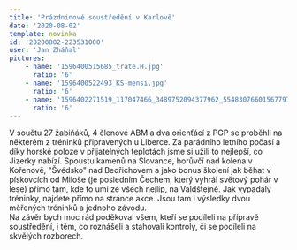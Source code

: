 ```yaml
---
title: 'Prázdninové soustředění v Karlově'
date: '2020-08-02'
template: novinka
id: '20200802-223531000'
user: 'Jan Zháňal'
pictures:
    - name: '1596400515685_trate.H.jpg'
      ratio: '6'
    - name: '1596400522493_KS-mensi.jpg'
      ratio: '6'
    - name: '1596402271519_117047466_3489752094377962_5548307660156779779_n.jpg'
      ratio: '6'
---
```

V součtu 27 žabiňáků, 4 členové ABM a dva orienťácí z PGP se proběhli na některém z tréninků připravených u Liberce. Za parádního letního počasí a díky horské poloze v přijatelných teplotách jsme si užili to nejlepší, co Jizerky nabízí. Spoustu kamenů na Slovance, borůvčí nad kolena v Kořenově, "Švédsko" nad Bedřichovem a jako bonus školení jak běhat v pískovcích od Miloše (je posledním Čechem, který vyhrál světový pohár v lese) přímo tam, kde to umí ze všech nejlíp, na Valdštejně. Jak vypadaly tréninky, najdete přímo na stránce akce. Jsou tam i výsledky dvou měřených tréninků a jednoho závodu.  
Na závěr bych moc rád poděkoval všem, kteří se podíleli na přípravě soustředění, i těm, co roznášeli a stahovali kontroly, či se podíleli na skvělých rozborech.
